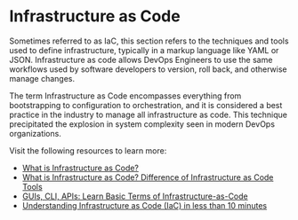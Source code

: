# Infrastructure as Code

Sometimes referred to as IaC, this section refers to the techniques and tools used to define infrastructure, typically in a markup language like YAML or JSON. Infrastructure as code allows DevOps Engineers to use the same workflows used by software developers to version, roll back, and otherwise manage changes.

The term Infrastructure as Code encompasses everything from bootstrapping to configuration to orchestration, and it is considered a best practice in the industry to manage all infrastructure as code.  This technique precipitated the explosion in system complexity seen in modern DevOps organizations.

Visit the following resources to learn more:

- [What is Infrastructure as Code?](https://www.youtube.com/watch?v=zWw2wuiKd5o)
- [What is Infrastructure as Code? Difference of Infrastructure as Code Tools](https://www.youtube.com/watch?v=POPP2WTJ8es)
- [GUIs, CLI, APIs: Learn Basic Terms of Infrastructure-as-Code](https://thenewstack.io/guis-cli-apis-learn-basic-terms-of-infrastructure-as-code/)
- [Understanding Infrastructure as Code (IaC) in less than 10 minutes](https://www.novatec-gmbh.de/en/blog/understanding-infrastructure-as-code-iac-in-less-than-10-minutes/)
